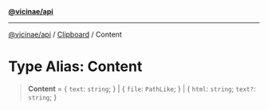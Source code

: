 [**@vicinae/api**](../../../../README.md)

***

[@vicinae/api](../../../../README.md) / [Clipboard](../README.md) / Content

# Type Alias: Content

> **Content** = \{ `text`: `string`; \} \| \{ `file`: `PathLike`; \} \| \{ `html`: `string`; `text?`: `string`; \}
